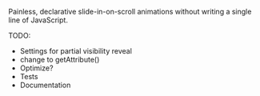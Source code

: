 Painless, declarative slide-in-on-scroll animations without writing a single line of JavaScript.

TODO: 
  * Settings for partial visibility reveal
  * change to getAttribute()
  * Optimize?
  * Tests
  * Documentation
